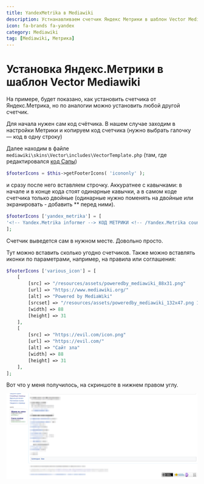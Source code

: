 ```yaml
---
title: YandexMetrika в Mediawiki
description: Устнанавливаем счетчик Яндекс Метрики в шаблон Vector Mediawiki
icon: fa-brands fa-yandex
category: Mediawiki
tag: [Mediawiki, Метрика]
---
```


# Установка Яндекс.Метрики в шаблон Vector Mediawiki

На примере, будет показано, как установить счетчика от Яндекс.Метрика, но по аналогии можно установить любой другой счетчик.

Для начала нужен сам код счётчика. В нашем случае заходим в настройки Метрики и копируем код счетчика (нужно выбрать галочку — код в одну строку)

Далее находим в файле `mediawiki\skins\Vector\includes\VectorTemplate.php` (там, где редактировался [код Сапы](/mediawiki/sape))

```php
$footerIcons = $this->getFooterIcons( 'icononly' );
```

и сразу после него вставляем строчку. Аккуратнее с кавычками: в начале и в конце кода стоят одинарные кавычки, а в самом коде счетчика только двойные (одинарные нужно поменять на двойные или экранировать - добавить *\* перед ними).

```php
$footerIcons ['yandex_metrika'] = [
'<!-- Yandex.Metrika informer --> КОД МЕТРИКИ <!-- /Yandex.Metrika counter -->'
];
```

Счетчик выведется сам в нужном месте. Довольно просто.

Тут можно вставить сколько угодно счетчиков. Также можно вставлять иконки по параметрами, например, на правила или соглашения:

```php
$footerIcons ['various_icon'] = [
    [
        [src] => "/resources/assets/poweredby_mediawiki_88x31.png"
        [url] => "https://www.mediawiki.org/"
        [alt] => "Powered by MediaWiki"
        [srcset] => "/resources/assets/poweredby_mediawiki_132x47.png 1.5x, /resources/assets/poweredby_mediawiki_176x62.png 2x"
        [width] => 88
        [height] => 31
    ],
    [
        [src] => "https://evil.com/icon.png"
        [url] => "https://evil.com/"
        [alt] => "Сайт зла"
        [width] => 88
        [height] => 31
    ],
];
```

Вот что у меня получилось, на скриншоте в нижнем правом углу.

![Картинка](./metrika-1.png)
